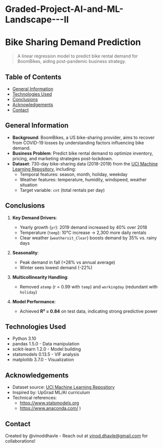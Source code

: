 # Graded-Project-AI-and-ML-Landscape---II
# Bike Sharing Demand Prediction
> A linear regression model to predict bike rental demand for BoomBikes, aiding post-pandemic business strategy.

## Table of Contents
* [General Information](#general-information)
* [Technologies Used](#technologies-used)
* [Conclusions](#conclusions)
* [Acknowledgements](#acknowledgements)
* [Contact](#contact)

## General Information
- **Background**: BoomBikes, a US bike-sharing provider, aims to recover from COVID-19 losses by understanding factors influencing bike demand.
- **Business Problem**: Predict bike rental demand to optimize inventory, pricing, and marketing strategies post-lockdown.
- **Dataset**: 730-day bike-sharing data (2018-2019) from the [UCI Machine Learning Repository](https://archive.ics.uci.edu/ml/datasets/Bike+Sharing+Dataset), including:
  - Temporal features: season, month, holiday, weekday
  - Weather features: temperature, humidity, windspeed, weather situation
  - Target variable: `cnt` (total rentals per day)

## Conclusions
1. **Key Demand Drivers**: 
   - Yearly growth (`yr`): 2019 demand increased by 40% over 2018
   - Temperature (`temp`): 10°C increase → 2,300 more daily rentals
   - Clear weather (`weathersit_Clear`) boosts demand by 35% vs. rainy days

2. **Seasonality**: 
   - Peak demand in fall (+28% vs annual average)
   - Winter sees lowest demand (-22%)

3. **Multicollinearity Handling**:
   - Removed `atemp` (r = 0.99 with `temp`) and `workingday` (redundant with `holiday`)

4. **Model Performance**:
   - Achieved **R² = 0.84** on test data, indicating strong predictive power

## Technologies Used
- Python 3.10
- pandas 1.5.0 - Data manipulation
- scikit-learn 1.2.0 - Model building
- statsmodels 0.13.5 - VIF analysis
- matplotlib 3.7.0 - Visualization

## Acknowledgements
- Dataset source: [UCI Machine Learning Repository](https://archive.ics.uci.edu)
- Inspired by: UpGrad ML/AI curriculum
- Technical references: 
  - https://www.statsmodels.org
  - https://www.anaconda.com/
)
## Contact
Created by @vinoddhavle - Reach out at vinod.dhavle@gmail.com for collaborations!
